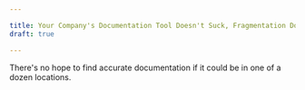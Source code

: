```yaml
---

title: Your Company's Documentation Tool Doesn't Suck, Fragmentation Does
draft: true

---
```


There's no hope to find accurate documentation if it could be in one of a dozen locations.
<!--stackedit_data:
eyJoaXN0b3J5IjpbLTc4MjQ2NzMxN119
-->